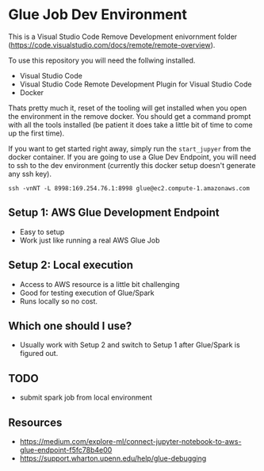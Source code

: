 # Glue Job Dev Environment

This is a Visual Studio Code Remove Development enivornment folder (https://code.visualstudio.com/docs/remote/remote-overview).

To use this repository you will need the follwing installed.

* Visual Studio Code
* Visual Studio Code Remote Development Plugin for Visual Studio Code
* Docker

Thats pretty much it, reset of the tooling will get installed when you open the environment in the remove docker.
You should get a command prompt with all the tools installed (be patient it does take a little bit of time to come up the first time).

If you want to get started right away, simply run the `start_jupyer` from the docker container.
If you are going to use a Glue Dev Endpoint, you will need to ssh to the dev environment (currently this docker setup doesn't generate any ssh key).

`ssh -vnNT -L 8998:169.254.76.1:8998 glue@ec2.compute-1.amazonaws.com`

## Setup 1: AWS Glue Development Endpoint

* Easy to setup
* Work just like running a real AWS Glue Job

## Setup 2: Local execution

* Access to AWS resource is a little bit challenging
* Good for testing execution of Glue/Spark
* Runs locally so no cost.

## Which one should I use?

* Usually work with Setup 2 and switch to Setup 1 after Glue/Spark is figured out.

## TODO

* submit spark job from local environment

## Resources

* https://medium.com/explore-ml/connect-jupyter-notebook-to-aws-glue-endpoint-f5fc78b4e00
* https://support.wharton.upenn.edu/help/glue-debugging
